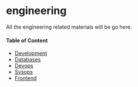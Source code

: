 engineering
===========================

All the engineering related materials will be go here.


#### Table of Content

- [Development](https://github.com/team-avesta/wiki/tree/master/engineering/development)
- [Databases](https://github.com/team-avesta/wiki/tree/master/engineering/databases)
- [Devops](https://github.com/team-avesta/wiki/tree/master/engineering/devops)
- [Sysops](https://github.com/team-avesta/wiki/tree/master/engineering/sysops)
- [Frontend](https://github.com/team-avesta/wiki/tree/master/engineering/frontend)